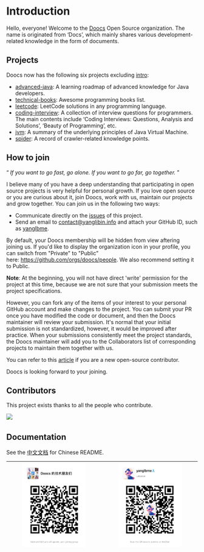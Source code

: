 # Introduction
Hello, everyone! Welcome to the [Doocs](https://github.com/doocs) Open Source organization. The name is originated from ‘Docs’, which mainly shares various development-related knowledge in the form of documents.

## Projects
Doocs now has the following six projects excluding [intro](https://github.com/doocs/intro):

- [advanced-java](https://github.com/doocs/advanced-java): A learning roadmap of advanced knowledge for Java developers.
- [technical-books](https://github.com/doocs/technical-books): Awesome programming books list.
- [leetcode](https://github.com/doocs/leetcode): LeetCode solutions in any programming language.
- [coding-interview](https://github.com/doocs/coding-interview): A collection of interview questions for programmers. The main contents include ‘Coding Interviews: Questions, Analysis and Solutions’, ‘Beauty of Programming’, etc.
- [jvm](https://github.com/doocs/jvm): A summary of the underlying principles of Java Virtual Machine.
- [spider](https://github.com/doocs/spider): A record of crawler-related knowledge points.

## How to join
“ *If you want to go fast, go alone. If you want to go far, go together.* ”

I believe many of you have a deep understanding that participating in open source projects is very helpful for personal growth. If you love open source or you are curious about it, join Doocs, work with us, maintain our projects and grow together. You can join us in the following two ways:

- Communicate directly on the [issues](https://github.com/doocs/intro/issues) of this project.
- Send an email to [contact@yanglibin.info](mailto:contact@yanglibin.info) and attach your GitHub ID, such as [yanglbme](https://github.com/yanglbme).

By default, your Doocs membership will be hidden from view aftering joining us. If you'd like to display the organization icon in your profile, you can switch from "Private" to "Public" here: https://github.com/orgs/doocs/people. We also recommend setting it to Public.

**Note**: At the beginning, you will not have direct 'write' permission for the project at this time, because we are not sure that your submission meets the project specifications.

However, you can fork any of the items of your interest to your personal GitHub account and make changes to the project. You can submit your PR once you have modified the code or document, and then the Doocs maintainer will review your submission. It's normal that your initial submission is not standardized, however, it would be improved after practice. When your submissions consistently meet the project standards, the Doocs maintainer will add you to the Collaborators list of corresponding projects to maintain them together with us.

You can refer to this [article](https://github.com/firstcontributions/first-contributions/blob/master/README.md) if you are a new open-source contributor.

Doocs is looking forward to your joining.

## Contributors
This project exists thanks to all the people who contribute. 

<a href="https://opencollective.com/doocs/contributors.svg?width=890&button=false"><img src="https://opencollective.com/doocs/contributors.svg?width=890&button=false" /></a>

## Documentation
See the [中文文档](https://github.com/doocs/intro/wiki/%E4%BB%8B%E7%BB%8D) for Chinese README.

| <center> [<img src="images/qrcode_for_wechatgroup.jpg" width="70%"/>](https://github.com/doocs/intro/blob/master/images/qrcode_for_wechatgroup.jpg) </center> | <center> [<img src="images/qrcode_for_yanglbme.jpg" width="70%"/>](https://github.com/doocs/intro/blob/master/images/qrcode_for_yanglbme.jpg) </center> |
|---|---|